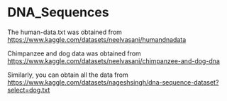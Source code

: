 # DNA_Sequences

The human-data.txt was obtained from https://www.kaggle.com/datasets/neelvasani/humandnadata

Chimpanzee and dog data was obtained from https://www.kaggle.com/datasets/neelvasani/chimpanzee-and-dog-dna

Similarly, you can obtain all the data from https://www.kaggle.com/datasets/nageshsingh/dna-sequence-dataset?select=dog.txt
